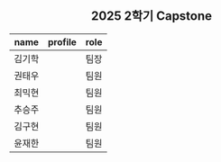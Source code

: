 <h2 align="center">2025 2학기 Capstone</h2>


| name | profile | role |
|--------|--------|--------|
| 김기학 |  | 팀장 |
| 권태우 |  | 팀원 |
| 최믹현 |  | 팀원 |
| 추승주 |  | 팀원 |
| 김구현 |  | 팀원 |
| 윤재한 |  | 팀원 |
